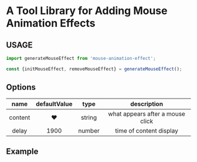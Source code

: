 # A Tool Library for Adding Mouse Animation Effects

## USAGE

```typescript
import generateMouseEffect from 'mouse-animation-effect';

const {initMouseEffect, removeMouseEffect} = generateMouseEffect();
```

## Options

| name | defaultValue | type | description |
| :-:  | :-:          | :-:  | :-:         |
| content | ❤ | string  | what appears after a mouse click |
| delay | 1900 | number | time of content display |

## Example
